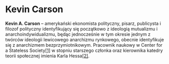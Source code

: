 # Kevin Carson
**Kevin A. Carson** – amerykański ekonomista polityczny, pisarz, publicysta i filozof polityczny identyfikujący się początkowo z ideologią mutualizmu i anarchoindywidualizmu, będąc jednocześnie w tym okresie jednym z twórców ideologii lewicowego anarchizmu rynkowego, obecnie identyfikuje się z anarchizmem bezprzymiotnikowym. Pracownik naukowy w Center for a Stateless Society[[1]](http://web.archive.org/web/20190915160706/https://kevinacarson.org/) w stopniu starszego członka oraz kierownika katedry teorii społecznej imienia Karla Hessa[[2]](https://c4ss.org/content/author/kevin-carson).
